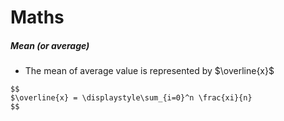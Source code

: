 # Maths


##### Mean (*or average*)
- The mean of average value is represented by $\overline{x}$
```
$$
$\overline{x} = \displaystyle\sum_{i=0}^n \frac{xi}{n}
$$
``` 